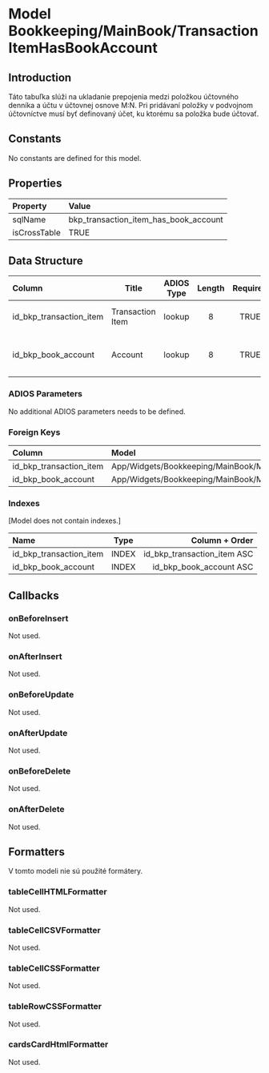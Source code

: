# Model Bookkeeping/MainBook/TransactionItemHasBookAccount

## Introduction

Táto tabuľka slúži na ukladanie prepojenia medzi položkou účtovného denníka a účtu v účtovnej osnove M:N. Pri pridávaní položky v podvojnom účtovníctve musí byť definovaný účet, ku ktorému sa položka bude účtovať. 

## Constants

No constants are defined for this model.

## Properties

| Property     | Value                                 |
| :----------- | :------------------------------------ |
| sqlName      | bkp_transaction_item_has_book_account |
| isCrossTable | TRUE                                  |

## Data Structure

| Column                  | Title            | ADIOS Type | Length | Required | Notes                     |
| :---------------------- | ---------------- | :--------: | :----: | :------: | :------------------------ |
| id_bkp_transaction_item | Transaction Item |   lookup   |   8    |   TRUE   | ID položky dokladu        |
| id_bkp_book_account     | Account          |   lookup   |   8    |   TRUE   | ID účtu z účtovnej osnovy |

### ADIOS Parameters

No additional ADIOS parameters needs to be defined.

### Foreign Keys

| Column                  | Model                                               | Relation | OnUpdate | OnDelete |
| :---------------------- | :-------------------------------------------------- | :------: | -------- | -------- |
| id_bkp_transaction_item | App/Widgets/Bookkeeping/MainBook/Models/Transaction |   1:N    | Cascade  | Cascade  |
| id_bkp_book_account     | App/Widgets/Bookkeeping/MainBook/Models/BookAccount |   M:N    | Cascade  | Restrict |

### Indexes

[Model does not contain indexes.]

| Name                    |  Type   |              Column + Order |
| :---------------------- | :-----: | --------------------------: |
| id_bkp_transaction_item |  INDEX  | id_bkp_transaction_item ASC |
| id_bkp_book_account     |  INDEX  |     id_bkp_book_account ASC |

## Callbacks

### onBeforeInsert

Not used.

### onAfterInsert

Not used.

### onBeforeUpdate

Not used.

### onAfterUpdate

Not used.

### onBeforeDelete

Not used.

### onAfterDelete

Not used.

## Formatters

V tomto modeli nie sú použité formátery.

### tableCellHTMLFormatter

Not used.

### tableCellCSVFormatter

Not used.

### tableCellCSSFormatter

Not used.

### tableRowCSSFormatter

Not used.

### cardsCardHtmlFormatter

Not used.
